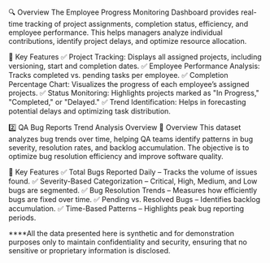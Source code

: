 🔍 Overview
The Employee Progress Monitoring Dashboard provides real-time tracking of project assignments, completion status, efficiency, and employee performance. This helps managers analyze individual contributions, identify project delays, and optimize resource allocation.

🚀 Key Features
✅ Project Tracking: Displays all assigned projects, including versioning, start and completion dates.
✅ Employee Performance Analysis: Tracks completed vs. pending tasks per employee.
✅ Completion Percentage Chart: Visualizes the progress of each employee’s assigned projects.
✅ Status Monitoring: Highlights projects marked as "In Progress," "Completed," or "Delayed."
✅ Trend Identification: Helps in forecasting potential delays and optimizing task distribution.


2️⃣ QA Bug Reports Trend Analysis Overview
📌 Overview
This dataset analyzes bug trends over time, helping QA teams identify patterns in bug severity, resolution rates, and backlog accumulation. The objective is to optimize bug resolution efficiency and improve software quality.

🔑 Key Features
✅ Total Bugs Reported Daily – Tracks the volume of issues found.
✅ Severity-Based Categorization – Critical, High, Medium, and Low bugs are segmented.
✅ Bug Resolution Trends – Measures how efficiently bugs are fixed over time.
✅ Pending vs. Resolved Bugs – Identifies backlog accumulation.
✅ Time-Based Patterns – Highlights peak bug reporting periods.

****All the data presented here is synthetic and for demonstration purposes only to maintain confidentiality and security, ensuring that no sensitive or proprietary information is disclosed.

